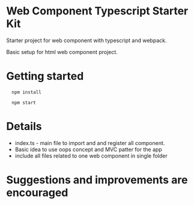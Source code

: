 # Web Component Typescript Starter Kit

Starter project for web component with typescript and webpack. 

Basic setup for html web component project.

# Getting started

```
  npm install 
```

```
  npm start
```

# Details

- index.ts - main file to import and and register all component.
- Basic idea to use oops concept and MVC patter for the app
- include all files related to one web component in single folder

# Suggestions and improvements are encouraged
